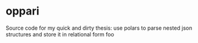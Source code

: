 # oppari
Source code for my quick and dirty thesis: use polars to parse nested json structures and store it in relational form
foo
